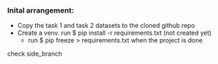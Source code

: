 ### Inital arrangement:

- Copy the task 1 and task 2 datasets to the cloned github repo
- Create a venv.  run $ pip install -r requirements.txt (not created yet)
    - run $ pip freeze > requirements.txt when the project is done

check side_branch
